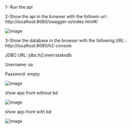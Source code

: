 1- Run the api

2-Show the api in the browser with the followin url : http://localhost:8080/swagger-ui/index.html#/


![image](https://github.com/user-attachments/assets/f2680ca8-b5b0-4898-9ae3-9c3cb1d98497)


3-Show the database in the browser with the following URL : http://localhost:8080/h2-console

  JDBC URL:	jdbc:h2:mem:tasksdb
  
  Username:	sa
  
  Password: empty
  
  
  ![image](https://github.com/user-attachments/assets/30e943c9-00c1-4654-9faa-cb7fc4d62e51)

show app front without  bd

![image](https://github.com/user-attachments/assets/537f7f57-94f4-4cff-889d-9b97634eec47)



show app front with bd

![image](https://github.com/user-attachments/assets/80283149-0787-4902-b7ae-14664f4917ab)




